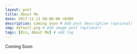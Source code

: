 ```yaml
---
layout: post
title: About Me
date: 2017-11-11 00:00:00 +0300
description: Coming Soon # Add post description (optional)
img: default.png # Add image post (optional)
tags: [Bio, About Me] # add tag
---
```

Coming Soon
